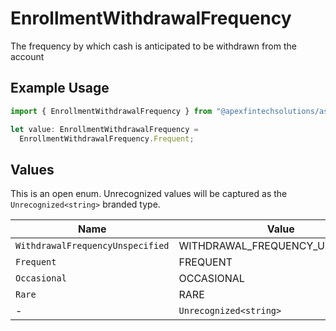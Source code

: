 # EnrollmentWithdrawalFrequency

The frequency by which cash is anticipated to be withdrawn from the account

## Example Usage

```typescript
import { EnrollmentWithdrawalFrequency } from "@apexfintechsolutions/ascend-sdk/models/components";

let value: EnrollmentWithdrawalFrequency =
  EnrollmentWithdrawalFrequency.Frequent;
```

## Values

This is an open enum. Unrecognized values will be captured as the `Unrecognized<string>` branded type.

| Name                             | Value                            |
| -------------------------------- | -------------------------------- |
| `WithdrawalFrequencyUnspecified` | WITHDRAWAL_FREQUENCY_UNSPECIFIED |
| `Frequent`                       | FREQUENT                         |
| `Occasional`                     | OCCASIONAL                       |
| `Rare`                           | RARE                             |
| -                                | `Unrecognized<string>`           |